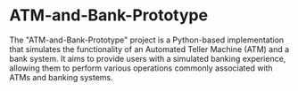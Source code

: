 # ATM-and-Bank-Prototype
The "ATM-and-Bank-Prototype" project is a Python-based implementation that simulates the functionality of an Automated Teller Machine (ATM) and a bank system. It aims to provide users with a simulated banking experience, allowing them to perform various operations commonly associated with ATMs and banking systems.
